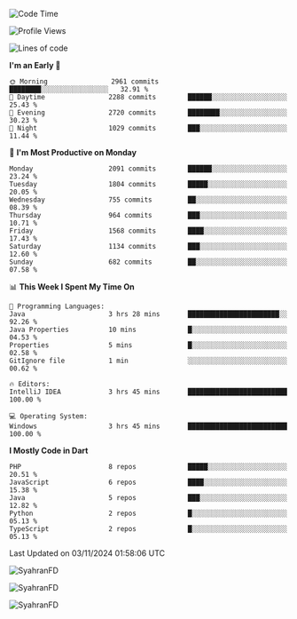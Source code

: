 <!--START_SECTION:waka-->
![Code Time](http://img.shields.io/badge/Code%20Time-479%20hrs%2018%20mins-blue)

![Profile Views](http://img.shields.io/badge/Profile%20Views-0-blue)

![Lines of code](https://img.shields.io/badge/From%20Hello%20World%20I%27ve%20Written-3.5%20million%20lines%20of%20code-blue)

**I'm an Early 🐤** 

```text
🌞 Morning                2961 commits        ████████░░░░░░░░░░░░░░░░░   32.91 % 
🌆 Daytime                2288 commits        ██████░░░░░░░░░░░░░░░░░░░   25.43 % 
🌃 Evening                2720 commits        ████████░░░░░░░░░░░░░░░░░   30.23 % 
🌙 Night                  1029 commits        ███░░░░░░░░░░░░░░░░░░░░░░   11.44 % 
```
📅 **I'm Most Productive on Monday** 

```text
Monday                   2091 commits        ██████░░░░░░░░░░░░░░░░░░░   23.24 % 
Tuesday                  1804 commits        █████░░░░░░░░░░░░░░░░░░░░   20.05 % 
Wednesday                755 commits         ██░░░░░░░░░░░░░░░░░░░░░░░   08.39 % 
Thursday                 964 commits         ███░░░░░░░░░░░░░░░░░░░░░░   10.71 % 
Friday                   1568 commits        ████░░░░░░░░░░░░░░░░░░░░░   17.43 % 
Saturday                 1134 commits        ███░░░░░░░░░░░░░░░░░░░░░░   12.60 % 
Sunday                   682 commits         ██░░░░░░░░░░░░░░░░░░░░░░░   07.58 % 
```


📊 **This Week I Spent My Time On** 

```text
💬 Programming Languages: 
Java                     3 hrs 28 mins       ███████████████████████░░   92.26 % 
Java Properties          10 mins             █░░░░░░░░░░░░░░░░░░░░░░░░   04.53 % 
Properties               5 mins              █░░░░░░░░░░░░░░░░░░░░░░░░   02.58 % 
GitIgnore file           1 min               ░░░░░░░░░░░░░░░░░░░░░░░░░   00.62 % 

🔥 Editors: 
IntelliJ IDEA            3 hrs 45 mins       █████████████████████████   100.00 % 

💻 Operating System: 
Windows                  3 hrs 45 mins       █████████████████████████   100.00 % 
```

**I Mostly Code in Dart** 

```text
PHP                      8 repos             █████░░░░░░░░░░░░░░░░░░░░   20.51 % 
JavaScript               6 repos             ████░░░░░░░░░░░░░░░░░░░░░   15.38 % 
Java                     5 repos             ███░░░░░░░░░░░░░░░░░░░░░░   12.82 % 
Python                   2 repos             █░░░░░░░░░░░░░░░░░░░░░░░░   05.13 % 
TypeScript               2 repos             █░░░░░░░░░░░░░░░░░░░░░░░░   05.13 % 
```




 Last Updated on 03/11/2024 01:58:06 UTC
<!--END_SECTION:waka-->

<p align="left">
  <img src="https://github-readme-stats.vercel.app/api/top-langs?username=SyahranFD&layout=donut&hide=C%2B%2B,CMake,css&show_icons=true&locale=en&&theme=blueberry" alt="SyahranFD" />
</p>

<p align="left">
  <img src="https://github-readme-stats.vercel.app/api?username=SyahranFD&show_icons=true&locale=en&theme=blueberry" alt="SyahranFD" />
</p>

<p align="left">
  <img src="https://streak-stats.demolab.com/?user=SyahranFD&theme=blueberry" alt="SyahranFD"/>
</p>
